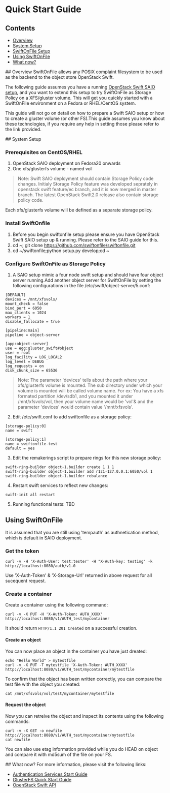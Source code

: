 # Quick Start Guide

## Contents
* [Overview](#overview)
* [System Setup](#system_setup)
* [SwiftOnFile Setup](#swift_setup)
* [Using SwiftOnFile](#using_swift)
* [What now?](#what_now)

<a name="overview" />
## Overview
SwiftOnFile allows any POSIX complaint filesystem to be used as the backend to the object store OpenStack Swift.

The following guide assumes you have a running [OpenStack Swift SAIO setup][], and you want to extend this setup to try SwiftOnFile as Storage Policy on a XFS/gluster volume. This   will get you quickly started with a SwiftOnFile environment on a Fedora or RHEL/CentOS system. 

This guide will not go on detail on how to prepare a Swift SAIO setup or how to create a gluster volume (or other FS).This guide assumes you know about these technologies, if you require any help in setting those please refer to the link provided.

<a name="system_setup" />
## System Setup

### Prerequisites on CentOS/RHEL

1. OpenStack SAIO deployment on Fedora20 onwards 
2. One xfs/glusterfs volume - named vol

>Note: Swift SAIO deployment should contain Storage Policy code changes. Initialy Storage Policy feature was developed seprately in openstack swift feature/ec branch, and it is now merged in master branch. The latest OpenStack Swift2.0 release also contain storage policy code.

Each xfs/glusterfs volume will be defined as a separate storage policy. 

### Install SwiftOnfile
1. Before you begin swiftonfile setup please ensure you have OpenStack Swift SAIO setup up & running. Please refer to the SAIO guide for this.
2. cd ~; git clone https://github.com/swiftonfile/swiftonfile.git
3. cd ~/swiftonfile;python setup.py develop;cd ~

### Configure SwiftOnFile as Storage Policy
1. A SAIO setup mimic a four node swift setup and should have four object server running.Add another object server for SwiftOnFile by setting the following configurations in the file /etc/swift/object-server/5.conf:

~~~
[DEFAULT]
devices = /mnt/xfsvols/
mount_check = false
bind_port = 6050
max_clients = 1024
workers = 1
disable_fallocate = true

[pipeline:main]
pipeline = object-server

[app:object-server]
use = egg:gluster_swift#object
user = root
log_facility = LOG_LOCAL2
log_level = DEBUG
log_requests = on
disk_chunk_size = 65536
~~~

>Note: The parameter 'devices' tells about the path where your xfs/glusterfs volume is mounted. The sub directory under which your volume is mounted will be called volume name. For ex: You have a xfs formated partition /dev/sdb1, and you mounted it under /mnt/xfsvols/vol, then your volume name would be 'vol'& and the parameter 'devices' would contain value '/mnt/xfsvols'.

2. Edit /etc/swift.conf to add swiftonfile as a storage policy:

~~~
[storage-policy:0]
name = swift

[storage-policy:1]
name = swiftonfile-test
default = yes
~~~

3. Edit the remakerings script to prepare rings for this new storage policy:

~~~
swift-ring-builder object-1.builder create 1 1 1
swift-ring-builder object-1.builder add r1z1-127.0.0.1:6050/vol 1
swift-ring-builder object-1.builder rebalance
~~~

4. Restart swift services to reflect new changes:

~~~
swift-init all restart
~~~


<a name="using_swift" />

5. Running functional tests: TBD

## Using SwiftOnFile
It is assumed that you are still using 'tempauth' as authnetication method, which is default in SAIO deployment.

### Get the token
~~~
curl -v -H 'X-Auth-User: test:tester' -H "X-Auth-key: testing" -k http://localhost:8080/auth/v1.0
~~~
Use 'X-Auth-Token' & 'X-Storage-Url' returned in above request for all sucequent request.

### Create a container
Create a container using the following command:

~~~
curl -v -X PUT -H 'X-Auth-Token: AUTH_XXXX' http://localhost:8080/v1/AUTH_test/mycontainer
~~~

It should return `HTTP/1.1 201 Created` on a successful creation. 

#### Create an object
You can now place an object in the container you have just dreated:

~~~
echo "Hello World" > mytestfile
curl -v -X PUT -T mytestfile 'X-Auth-Token: AUTH_XXXX' http://localhost:8080/v1/AUTH_test/mycontainer/mytestfile
~~~

To confirm that the object has been written correctly, you can compare the
test file with the object you created:

~~~
cat /mnt/xfsvols/vol/test/mycontainer/mytestfile
~~~

#### Request the object
Now you can retreive the object and inspect its contents using the
following commands:

~~~
curl -v -X GET -o newfile http://localhost:8080/v1/AUTH_test/mycontainer/mytestfile
cat newfile
~~~

You can also use etag information provided while you do HEAD on object 
and compare it with md5sum of the file on your FS. 

<a name="what_now" />
## What now?
For more information, please visit the following links:

* [Authentication Services Start Guide][]
* [GlusterFS Quick Start Guide][]
* [OpenStack Swift API][]

[GlusterFS Quick Start Guide]: http://www.gluster.org/community/documentation/index.php/QuickStart
[OpenStack Swift API]: http://docs.openstack.org/api/openstack-object-storage/1.0/content/
[Jenkins]: http://jenkins-ci.org
[Authentication Services Start Guide]: auth_guide.md
[EPEL]: https://fedoraproject.org/wiki/EPEL
[Jenkins CI]: http://build.gluster.org/job/swiftonfile-builds/lastSuccessfulBuild/artifact/build/
[test code]: https://github.com/swiftonfile/swiftonfile/tree/master/test/functional_auth/tempauth/conf/
[OpenStack Swift SAIO setup]: http://docs.openstack.org/developer/swift/development_saio.html
